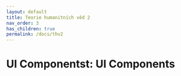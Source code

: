 ```yaml
---
layout: default
title: Teorie humanitních věd 2
nav_order: 3
has_children: true
permalink: /docs/thv2
---
```


# UI Componentst: UI Components
